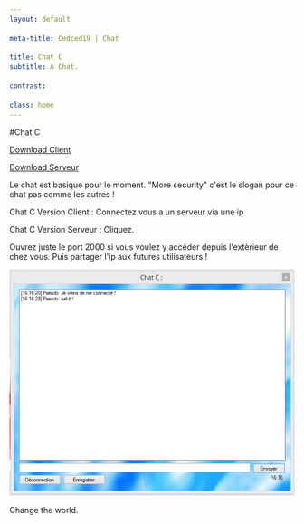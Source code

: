 ```yaml
---
layout: default

meta-title: Cedced19 | Chat  

title: Chat C
subtitle: A Chat.

contrast:

class: home
---
```

#Chat C

[Download Client](https://raw.githubusercontent.com/cedced19/ChatC/master/setup/ChatC.exe)

[Download Serveur](https://raw.githubusercontent.com/cedced19/ChatC/master/setup/ServeurChat.exe)

Le chat est basique pour le moment.
"More security" c'est le slogan pour ce chat pas comme les autres !

Chat C Version Client :
Connectez vous a un serveur via une ip

Chat C Version Serveur :
Cliquez.

Ouvrez juste le port 2000 si vous voulez y accéder depuis l'extèrieur de chez vous.
Puis partager l'ip aux futures utilisateurs !

![](demo.png)

Change the world.

